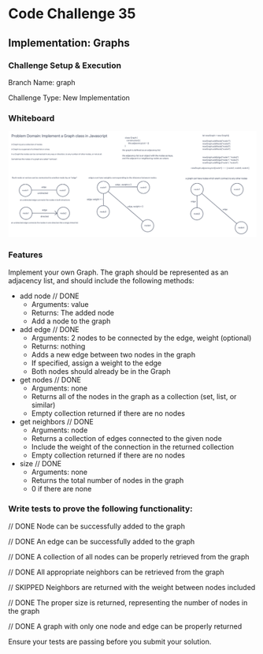 # Code Challenge 35

## Implementation: Graphs

### Challenge Setup & Execution

Branch Name: graph

Challenge Type: New Implementation

### Whiteboard

![Graph Class Whiteboard](graph-class-whiteboard.png)

### Features

Implement your own Graph. The graph should be represented as an adjacency list, and should include the following methods:

- add node // DONE
  - Arguments: value
  - Returns: The added node
  - Add a node to the graph
- add edge // DONE
  - Arguments: 2 nodes to be connected by the edge, weight (optional)
  - Returns: nothing
  - Adds a new edge between two nodes in the graph
  - If specified, assign a weight to the edge
  - Both nodes should already be in the Graph
- get nodes // DONE
  - Arguments: none
  - Returns all of the nodes in the graph as a collection (set, list, or similar)
  - Empty collection returned if there are no nodes
- get neighbors // DONE
  - Arguments: node
  - Returns a collection of edges connected to the given node
  - Include the weight of the connection in the returned collection
  - Empty collection returned if there are no nodes
- size // DONE
  - Arguments: none
  - Returns the total number of nodes in the graph
  - 0 if there are none

### Write tests to prove the following functionality:

// DONE
Node can be successfully added to the graph

// DONE
An edge can be successfully added to the graph

// DONE
A collection of all nodes can be properly retrieved from the graph

// DONE
All appropriate neighbors can be retrieved from the graph

// SKIPPED
Neighbors are returned with the weight between nodes included

// DONE
The proper size is returned, representing the number of nodes in the graph

// DONE
A graph with only one node and edge can be properly returned

Ensure your tests are passing before you submit your solution.
